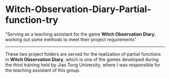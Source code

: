 # Witch-Observation-Diary-Partial-function-try  
"Serving as a teaching assistant for the game **Witch Observation Diary**, working out some methods to meet their project requirements"  
****
These two project folders are served for the realization of partial functions in **Witch Observation Diary**, which is one of the games developed during the third training held by Jiao Tong University, where I was responsible for the teaching assistant of this group.
